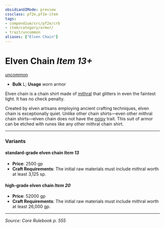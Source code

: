 ```yaml
---
obsidianUIMode: preview
cssclass: pf2e,pf2e-item
tags:
- compendium/src/pf2e/crb
- item/category/armor/
- trait/uncommon
aliases: ["Elven Chain"]
---
```

# Elven Chain *Item 13+*  
[uncommon](rules/traits/uncommon.md "Uncommon Rarity Trait")  

- **Bulk** L; **Usage** worn armor

Elven chain is a chain shirt made of [mithral](compendium/equipment/items/mithral.md) that glitters in even the faintest light. It has no check penalty.

Created by elven artisans employing ancient crafting techniques, elven chain is exceptionally quiet. Unlike other chain shirts—even other mithral chain shirts—elven chain does not have the [noisy](rules/traits/noisy.md "Noisy Armor Trait") trait. This suit of armor can be etched with runes like any other mithral chain shirt.

---
### Variants

#### standard-grade elven chain *Item 13*

- **Price**: 2500 gp
- **Craft Requirements**: The initial raw materials must include mithral worth at least 3,125 sp.

#### high-grade elven chain *Item 20*

- **Price**: 52000 gp
- **Craft Requirements**: The initial raw materials must include mithral worth at least 26,000 gp.

---
*Source: Core Rulebook p. 555*